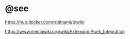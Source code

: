# @see

https://hub.docker.com/r/bitnami/piwik/

https://www.mediawiki.org/wiki/Extension:Piwik_Integration